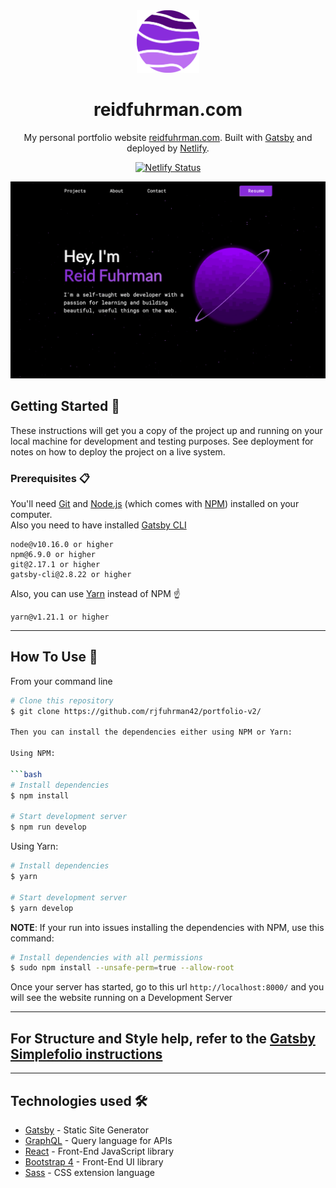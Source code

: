 <div align="center">
  <img alt="Logo" src="src/images/planet.png" width="100" />
</div>
<h1 align="center">
    reidfuhrman.com
</h1>

<p align="center">
  My personal portfolio website <a href="https://www.reidfuhrman.com">reidfuhrman.com</a>. Built with <a href="https://www.gatsbyjs.com/">Gatsby</a> and deployed by <a href="https://www.netlify.com/">Netlify</a>.
</p>

<p align="center">
  <a href="https://app.netlify.com/sites/brave-agnesi-3e8769/deploys" target="_blank">
    <img src="https://api.netlify.com/api/v1/badges/63afec8c-0cda-4beb-bc8c-856845dca686/deploy-status" alt="Netlify Status" />
  </a>
</p>

![image](static/embedPreviewImage.png?raw=true "Preview")

## Getting Started 🚀

These instructions will get you a copy of the project up and running on your local machine for development and testing purposes. See deployment for notes on how to deploy the project on a live system.

### Prerequisites 📋

You'll need [Git](https://git-scm.com) and [Node.js](https://nodejs.org/en/download/) (which comes with [NPM](http://npmjs.com)) installed on your computer.\
Also you need to have installed [Gatsby CLI](https://www.gatsbyjs.org/docs/quick-start/)

```
node@v10.16.0 or higher
npm@6.9.0 or higher
git@2.17.1 or higher
gatsby-cli@2.8.22 or higher
```

Also, you can use [Yarn](https://yarnpkg.com/) instead of NPM ☝️

```
yarn@v1.21.1 or higher
```

---

## How To Use 🔧

From your command line

```bash
# Clone this repository
$ git clone https://github.com/rjfuhrman42/portfolio-v2/

Then you can install the dependencies either using NPM or Yarn:

Using NPM:

```bash
# Install dependencies
$ npm install

# Start development server
$ npm run develop
```

Using Yarn:

```bash
# Install dependencies
$ yarn

# Start development server
$ yarn develop
```

**NOTE**:
If your run into issues installing the dependencies with NPM, use this command:

```bash
# Install dependencies with all permissions
$ sudo npm install --unsafe-perm=true --allow-root
```

Once your server has started, go to this url `http://localhost:8000/` and you will see the website running on a Development Server

---

## For Structure and Style help, refer to the <a href="https://github.com/cobidev/gatsby-simplefolio#instructions">Gatsby Simplefolio instructions </a>

---

## Technologies used 🛠️

- [Gatsby](https://www.gatsbyjs.org/) - Static Site Generator
- [GraphQL](https://graphql.org/) - Query language for APIs
- [React](https://es.reactjs.org/) - Front-End JavaScript library
- [Bootstrap 4](https://getbootstrap.com/docs/4.3/getting-started/introduction/) - Front-End UI library
- [Sass](https://sass-lang.com/documentation) - CSS extension language
